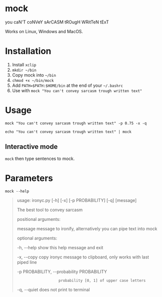 # mock
you caN'T coNVeY sArCASM tROugH WRitTeN tExT

Works on Linux, Windows and MacOS.

# Installation

1. Install `xclip`
2. `mkdir ~/bin`
3. Copy mock into `~/bin`
4. `chmod +x ~/bin/mock`
5. Add `PATH=$PATH:$HOME/bin` at the end of your `~/.bashrc`
6. Use with `mock "You can't convey sarcasm trough written text"`

# Usage
`mock "You can't convey sarcasm trough written text" -p 0.75 -x -q`

`echo "You can't convey sarcasm trough written text" | mock`

## Interactive mode
`mock` then type sentences to mock.

# Parameters
`mock --help`
> usage: ironyc.py [-h] [-x] [-p PROBABILITY] [-q] [message]
>
> The best tool to convey sarcasm
>
> positional arguments:
>
>  message               message to ironify, alternatively you can pipe text into mock
>
> optional arguments:
>
>  -h, --help            show this help message and exit
>
>  -x, --copy            copy ironyc message to clipboard, only works with last piped line
> 
>  -p PROBABILITY, --probability PROBABILITY
> 
>                        probability [0, 1] of upper case letters
> 
>  -q, --quiet           does not print to terminal

